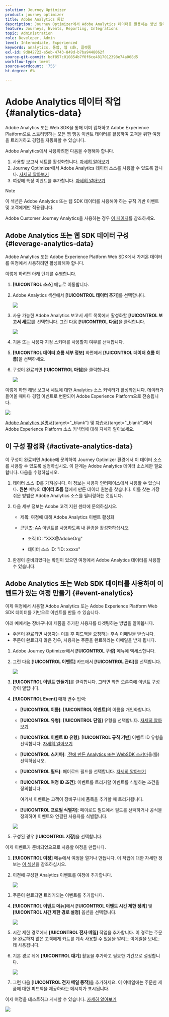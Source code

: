 ```yaml
---
solution: Journey Optimizer
product: journey optimizer
title: Adobe Analytics 통합
description: Journey Optimizer에서 Adobe Analytics 데이터를 활용하는 방법 알아보기
feature: Journeys, Events, Reporting, Integrations
topic: Administration
role: Developer, Admin
level: Intermediate, Experienced
keywords: analytics, 통합, 웹 sdk, 플랫폼
exl-id: 9d842722-e5eb-4743-849d-b7ba9448062f
source-git-commit: bdf857c010854b7f0f6ce4817012398e74a068d5
workflow-type: tm+mt
source-wordcount: '755'
ht-degree: 6%

---
```


# Adobe Analytics 데이터 작업 {#analytics-data}

Adobe Analytics 또는 Web SDK을 통해 이미 캡처하고 Adobe Experience Platform으로 스트리밍하는 모든 웹 행동 이벤트 데이터를 활용하여 고객을 위한 여정을 트리거하고 경험을 자동화할 수 있습니다.

Adobe Analytics에서 사용하려면 다음을 수행해야 합니다.

1. 사용할 보고서 세트를 활성화합니다. [자세히 알아보기](#leverage-analytics-data)
1. Journey Optimizer에서 Adobe Analytics 데이터 소스를 사용할 수 있도록 합니다. [자세히 알아보기](#activate-analytics-data)
1. 여정에 특정 이벤트를 추가합니다. [자세히 알아보기](#event-analytic)

>[!NOTE]
>
>이 섹션은 Adobe Analytics 또는 웹 SDK 데이터를 사용해야 하는 규칙 기반 이벤트 및 고객에게만 적용됩니다.
> 
>Adobe Customer Journey Analytics을 사용하는 경우 [이 페이지](../reports/cja-ajo.md)를 참조하세요.
>

## Adobe Analytics 또는 웹 SDK 데이터 구성 {#leverage-analytics-data}

Adobe Analytics 또는 Adobe Experience Platform Web SDK에서 가져온 데이터를 여정에서 사용하려면 활성화해야 합니다.

이렇게 하려면 아래 단계를 수행합니다.

1. **[!UICONTROL 소스]** 메뉴로 이동합니다.

1. Adobe Analytics 섹션에서 **[!UICONTROL 데이터 추가]**&#x200B;를 선택합니다.

   ![](assets/ajo-aa_1.png)

1. 사용 가능한 Adobe Analytics 보고서 세트 목록에서 활성화할 **[!UICONTROL 보고서 세트]**&#x200B;를 선택합니다. 그런 다음 **[!UICONTROL 다음]**&#x200B;을 클릭합니다.

   ![](assets/ajo-aa_2.png)

1. 기본 또는 사용자 지정 스키마를 사용할지 여부를 선택합니다.

1. **[!UICONTROL 데이터 흐름 세부 정보]** 화면에서 **[!UICONTROL 데이터 흐름 이름]**&#x200B;을 선택하세요.

1. 구성이 완료되면 **[!UICONTROL 마침]**&#x200B;을 클릭합니다.

   ![](assets/ajo-aa_3.png)

이렇게 하면 해당 보고서 세트에 대한 Analytics 소스 커넥터가 활성화됩니다. 데이터가 들어올 때마다 경험 이벤트로 변환되어 Adobe Experience Platform으로 전송됩니다.

![](assets/ajo-aa_4.png)

[Adobe Analytics 설명서](https://experienceleague.adobe.com/docs/experience-platform/sources/connectors/adobe-applications/analytics.html){target="_blank"} 및 [자습서](https://experienceleague.adobe.com/docs/experience-platform/sources/ui-tutorials/create/adobe-applications/analytics.html){target="_blank"}에서 Adobe Experience Platform 소스 커넥터에 대해 자세히 알아보세요.

## 이 구성 활성화 {#activate-analytics-data}

이 구성이 완료되면 Adobe에 문의하여 Journey Optimizer 환경에서 이 데이터 소스를 사용할 수 있도록 설정하십시오. 이 단계는 Adobe Analytics 데이터 소스에만 필요합니다. 다음을 수행하십시오.

1. 데이터 소스 ID를 가져옵니다. 이 정보는 사용자 인터페이스에서 사용할 수 있습니다. **원본** 메뉴의 **데이터 흐름** 탭에서 만든 데이터 원본을 찾습니다. 이를 찾는 가장 쉬운 방법은 Adobe Analytics 소스를 필터링하는 것입니다.
1. 다음 세부 정보는 Adobe 고객 지원 센터에 문의하십시오.

   * 제목: 여정에 대해 Adobe Analytics 이벤트 활성화

   * 콘텐츠: AA 이벤트를 사용하도록 내 환경을 활성화하십시오.

      * 조직 ID: &quot;XXX@AdobeOrg&quot;

      * 데이터 소스 ID: &quot;ID: xxxxx&quot;

1. 환경이 준비되었다는 확인이 있으면 여정에서 Adobe Analytics 데이터를 사용할 수 있습니다.

## Adobe Analytics 또는 Web SDK 데이터를 사용하여 이벤트가 있는 여정 만들기 {#event-analytics}

이제 여정에서 사용할 Adobe Analytics 또는 Adobe Experience Platform Web SDK 데이터를 기반으로 이벤트를 만들 수 있습니다.

아래 예에서는 장바구니에 제품을 추가한 사용자를 타겟팅하는 방법을 알아봅니다.

* 주문이 완료되면 사용자는 이틀 후 피드백을 요청하는 후속 이메일을 받습니다.
* 주문이 완료되지 않은 경우, 사용자는 주문을 완료하라는 이메일을 받게 됩니다.

1. Adobe Journey Optimizer에서 **[!UICONTROL 구성]** 메뉴에 액세스합니다.

1. 그런 다음 **[!UICONTROL 이벤트]** 카드에서 **[!UICONTROL 관리]**&#x200B;를 선택합니다.

   ![](assets/ajo-aa_5.png)

1. **[!UICONTROL 이벤트 만들기]**&#x200B;를 클릭합니다. 그러면 화면 오른쪽에 이벤트 구성 창이 열립니다.

1. **[!UICONTROL Event]** 매개 변수 입력:

   * **[!UICONTROL 이름]**: **[!UICONTROL 이벤트]**&#x200B;의 이름을 개인화합니다.
   * **[!UICONTROL 유형]**: **[!UICONTROL 단일]** 유형을 선택합니다. [자세히 알아보기](../event/about-events.md)
   * **[!UICONTROL 이벤트 ID 유형]**: **[!UICONTROL 규칙 기반]** 이벤트 ID 유형을 선택합니다. [자세히 알아보기](../event/about-events.md#event-id-type)
   * **[!UICONTROL 스키마]**: [&#x200B; 전에 만든 Analytics 또는 WebSDK 스키마 &#x200B;](#leverage-analytics-data)을(를) 선택하십시오.
   * **[!UICONTROL 필드]**: 페이로드 필드를 선택합니다. [자세히 알아보기](../event/about-creating.md#define-the-payload-fields)
   * **[!UICONTROL 여정 ID 조건]**: 이벤트를 트리거할 이벤트를 식별하는 조건을 정의합니다.

     여기서 이벤트는 고객이 장바구니에 품목을 추가할 때 트리거됩니다.
   * **[!UICONTROL 프로필 식별자]**: 페이로드 필드에서 필드를 선택하거나 공식을 정의하여 이벤트와 연결된 사용자를 식별합니다.

   ![](assets/ajo-aa_6.png)

1. 구성된 경우 **[!UICONTROL 저장]**&#x200B;을 선택합니다.

이제 이벤트가 준비되었으므로 사용할 여정을 만듭니다.

1. **[!UICONTROL 여정]** 메뉴에서 여정을 열거나 만듭니다. 이 작업에 대한 자세한 정보는 [이 섹션](../building-journeys/journey-gs.md)을 참조하십시오.

1. 이전에 구성한 Analytics 이벤트를 여정에 추가합니다.

   ![](assets/ajo-aa_8.png)

1. 주문이 완료되면 트리거되는 이벤트를 추가합니다.

1. **[!UICONTROL 이벤트 메뉴]**&#x200B;에서 **[!UICONTROL 이벤트 시간 제한 정의]** 및 **[!UICONTROL 시간 제한 경로 설정]** 옵션을 선택합니다.

   ![](assets/ajo-aa_9.png)

1. 시간 제한 경로에서 **[!UICONTROL 전자 메일]** 작업을 추가합니다. 이 경로는 주문을 완료하지 않은 고객에게 카트를 계속 사용할 수 있음을 알리는 이메일을 보내는 데 사용됩니다.

1. 기본 경로 뒤에 **[!UICONTROL 대기]** 활동을 추가하고 필요한 기간으로 설정합니다.

   ![](assets/ajo-aa_10.png)

1. 그런 다음 **[!UICONTROL 전자 메일 동작]**&#x200B;을 추가하세요. 이 이메일에는 주문한 제품에 대한 피드백을 제공하라는 메시지가 표시됩니다.

이제 여정을 테스트하고 게시할 수 있습니다. [자세히 알아보기](../building-journeys/publishing-the-journey.md)

![](assets/ajo-aa_7.png)
